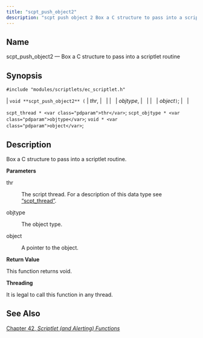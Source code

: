 ```yaml
---
title: "scpt_push_object2"
description: "scpt push object 2 Box a C structure to pass into a scriptlet routine void scpt push object 2 thr objtype object scpt thread thr scpt objtype objtype void object Box a C structure to pass into a scriptlet routine thr The script thread For a description of this data..."
---
```


<a name="apis.scpt_push_object2"></a> 
## Name

scpt_push_object2 — Box a C structure to pass into a scriptlet routine

## Synopsis

`#include "modules/scriptlets/ec_scriptlet.h"`

| `void **scpt_push_object2** (` | <var class="pdparam">thr</var>, |   |
|   | <var class="pdparam">objtype</var>, |   |
|   | <var class="pdparam">object</var>`)`; |   |

`scpt_thread * <var class="pdparam">thr</var>`;
`scpt_objtype * <var class="pdparam">objtype</var>`;
`void * <var class="pdparam">object</var>`;<a name="idp59278544"></a> 
## Description

Box a C structure to pass into a scriptlet routine.

**<a name="idp59280256"></a> Parameters**

<dl class="variablelist">

<dt>thr</dt>

<dd>

The script thread. For a description of this data type see [“scpt_thread”](/momentum/3/3-api/structs-scpt-thread).

</dd>

<dt>objtype</dt>

<dd>

The object type.

</dd>

<dt>object</dt>

<dd>

A pointer to the object.

</dd>

</dl>

**<a name="idp59287248"></a> Return Value**

This function returns void.

**<a name="idp59288160"></a> Threading**

It is legal to call this function in any thread.

<a name="idp59289712"></a> 
## See Also

[Chapter 42, *Scriptlet (and Alerting) Functions*](script "Chapter 42. Scriptlet (and Alerting) Functions")